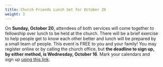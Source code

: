 ```yaml
---
title: Church Friends Lunch Set for October 20
weight: 3
---
```


On **Sunday, October 20**, attendees of both services will come together to fellowship over lunch to be held at the church. There will be a brief exercise to help people get to know each other better and lunch will be prepared by a small team of people. This event is FREE to you and your family! You may register online or by calling the church office, but **the deadline to sign up, by either method, is Wednesday, October 16**. Mark your calendars and sign up  [using this link](http://bit.ly/fbc-oct-lunch).